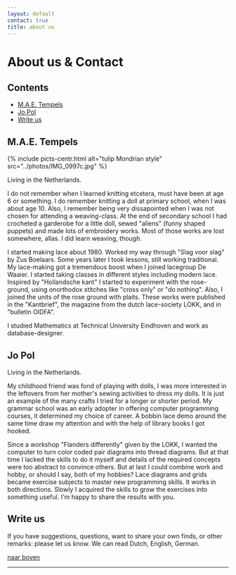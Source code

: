 ```yaml
---
layout: default
contact: true
title: about us
---
```

# About us &amp; Contact
## Contents
* [M.A.E. Tempels](#mae-tempels)
* [Jo Pol](#jo-pol)
* [Write us](#write-us)

## M.A.E. Tempels
{% include picts-centr.html alt="tulip Mondrian style" src="../photos/IMG_0997c.jpg" %}

Living in the Netherlands.        

I do not remember when I learned knitting etcetera, must have been at age 6 or something. I do remember knitting a doll at primary school, when I was about age 10. Also, I remember being very dissapointed when I was not chosen for attending a weaving-class. At the end of secondary school I had crocheted a garderobe for a little doll, sewed "aliens" (funny shaped puppets) and made lots of embroidery works. Most of those works are lost somewhere, allas. I did learn weaving, though.

I started making lace about 1980. Worked my way through "Slag voor slag" by Zus Boelaars. Some years later I took lessons, still working traditional.   
My lace-making got a tremendous boost when I joined lacegroup De Waaier. I started taking classes in different styles including modern lace.           
Inspired by "Hollandsche kant" I started to experiment with the rose-ground, using onorthodox stitches like "cross only" or "do nothing". Also, I joined the units of the rose ground with plaits. These works were published in the "Kantbrief", the magazine from the dutch lace-society LOKK, and in "bulletin OIDFA".   

I studied Mathematics at Technical University Eindhoven and work as database-designer.    

## Jo Pol

Living in the Netherlands.

My childhood friend was fond of playing with dolls,
I was more interested in the leftovers from her mother's sewing activities to dress my dolls.
It is just an example of the many crafts I tried for a longer or shorter period.
My grammar school was an early adopter in offering computer programming courses, it determined my choice of career.
A bobbin lace demo around the same time draw my attention and with the help of library books I got hooked.

Since a workshop "Flanders differently" given by the LOKK,
I wanted the computer to turn color coded pair diagrams into thread diagrams.
But at that time I lacked the skills to do it myself and
details of the required concepts were too abstract to convince others.
But at last I could combine work and hobby, or should I say, both of my hobbies?
Lace diagrams and grids became exercise subjects to master new programming skills.
It works in both directions. Slowly I acquired the skills to grow the exercises into something useful.
I'm happy to share the results with you.

## Write us
If you have suggestions, questions, want to share your own finds, or other remarks: please let us know. We can read Dutch, English, German.      
<script>send("slepmet ea.nairam")</script>

<a href="#about-us-&-contact">naar boven</a>
***

